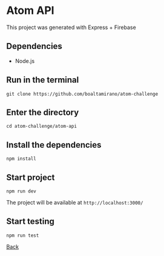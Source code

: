 # Atom API

This project was generated with Express + Firebase

## Dependencies

- Node.js

## Run in the terminal
```
git clone https://github.com/boaltamirano/atom-challenge
```
## Enter the directory
```
cd atom-challenge/atom-api
```
## Install the dependencies
```
npm install
```
## Start project
```
npm run dev
```
The project will be available at `http://localhost:3000/`
## Start testing
```
npm run test
```
[Back](../README.md)